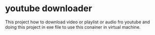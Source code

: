 # youtube downloader
 This project how to download video or playlist or audio fro youtube and doing this project in exe file to use this conainer in virtual machine.
